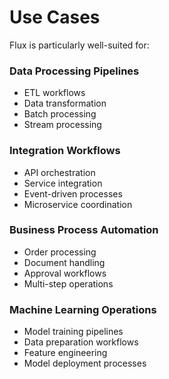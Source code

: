 # Use Cases

Flux is particularly well-suited for:

### **Data Processing Pipelines**
   - ETL workflows
   - Data transformation
   - Batch processing
   - Stream processing

### **Integration Workflows**
   - API orchestration
   - Service integration
   - Event-driven processes
   - Microservice coordination

### **Business Process Automation**
   - Order processing
   - Document handling
   - Approval workflows
   - Multi-step operations

### **Machine Learning Operations**
   - Model training pipelines
   - Data preparation workflows
   - Feature engineering
   - Model deployment processes
